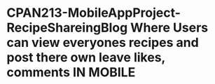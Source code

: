 # CPAN213-MobileAppProject-RecipeShareingBlog Where Users can view everyones recipes and post there own leave likes, comments IN MOBILE 
